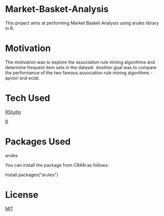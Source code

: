 # Market-Basket-Analysis
This project aims at performing Market Basket Analysis using arules library in R.

# Motivation
The motivation was to explore the association rule mining algorithms and determine frequent item sets in the dataset. Another goal was to compare the performance of the two famous association rule mining algorithms - apriori and eclat.

# Tech Used
[RStudio](https://rstudio.com/)

[R](https://www.r-project.org/)

# Packages Used

arules

You can install the package  from CRAN as follows:

install.packages("arules")

# License
[MIT](https://choosealicense.com/licenses/mit/#suggest-this-license)
